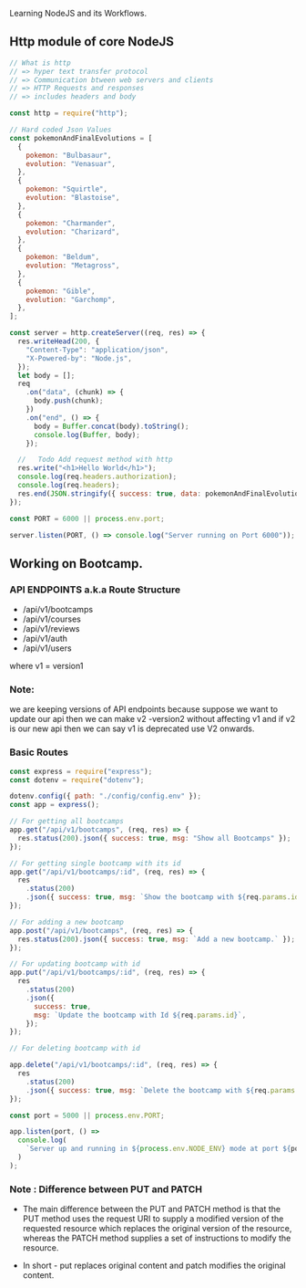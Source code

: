 Learning NodeJS and its Workflows.

## Http module of core NodeJS

```js
// What is http
// => hyper text transfer protocol
// => Communication btween web servers and clients
// => HTTP Requests and responses
// => includes headers and body

const http = require("http");

// Hard coded Json Values
const pokemonAndFinalEvolutions = [
  {
    pokemon: "Bulbasaur",
    evolution: "Venasuar",
  },
  {
    pokemon: "Squirtle",
    evolution: "Blastoise",
  },
  {
    pokemon: "Charmander",
    evolution: "Charizard",
  },
  {
    pokemon: "Beldum",
    evolution: "Metagross",
  },
  {
    pokemon: "Gible",
    evolution: "Garchomp",
  },
];

const server = http.createServer((req, res) => {
  res.writeHead(200, {
    "Content-Type": "application/json",
    "X-Powered-by": "Node.js",
  });
  let body = [];
  req
    .on("data", (chunk) => {
      body.push(chunk);
    })
    .on("end", () => {
      body = Buffer.concat(body).toString();
      console.log(Buffer, body);
    });

  //   Todo Add request method with http
  res.write("<h1>Hello World</h1>");
  console.log(req.headers.authorization);
  console.log(req.headers);
  res.end(JSON.stringify({ success: true, data: pokemonAndFinalEvolutions }));
});

const PORT = 6000 || process.env.port;

server.listen(PORT, () => console.log("Server running on Port 6000"));
```

## Working on Bootcamp.

### API ENDPOINTS a.k.a Route Structure

- /api/v1/bootcamps
- /api/v1/courses
- /api/v1/reviews
- /api/v1/auth
- /api/v1/users

where v1 = version1

### Note:

we are keeping versions of API endpoints because suppose we want to update our api then we can make v2 -version2 without affecting v1 and if v2 is our new api then we can say v1 is deprecated use V2 onwards.

### Basic Routes

```js
const express = require("express");
const dotenv = require("dotenv");

dotenv.config({ path: "./config/config.env" });
const app = express();

// For getting all bootcamps
app.get("/api/v1/bootcamps", (req, res) => {
  res.status(200).json({ success: true, msg: "Show all Bootcamps" });
});

// For getting single bootcamp with its id
app.get("/api/v1/bootcamps/:id", (req, res) => {
  res
    .status(200)
    .json({ success: true, msg: `Show the bootcamp with ${req.params.id}` });
});

// For adding a new bootcamp
app.post("/api/v1/bootcamps", (req, res) => {
  res.status(200).json({ success: true, msg: `Add a new bootcamp.` });
});

// For updating bootcamp with id
app.put("/api/v1/bootcamps/:id", (req, res) => {
  res
    .status(200)
    .json({
      success: true,
      msg: `Update the bootcamp with Id ${req.params.id}`,
    });
});

// For deleting bootcamp with id

app.delete("/api/v1/bootcamps/:id", (req, res) => {
  res
    .status(200)
    .json({ success: true, msg: `Delete the bootcamp with ${req.params.id}` });
});

const port = 5000 || process.env.PORT;

app.listen(port, () =>
  console.log(
    `Server up and running in ${process.env.NODE_ENV} mode at port ${port}.`
  )
);
```

### Note : Difference between PUT and PATCH
- The main difference between the PUT and PATCH method is that the PUT method uses the request URI to supply a modified version of the requested resource which replaces the original version of the resource, whereas the PATCH method supplies a set of instructions to modify the resource.

- In short - put replaces original content and patch modifies the original content.
